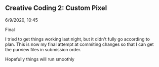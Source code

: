 ## Creative Coding 2: Custom Pixel

6/9/2020, 10:45

Final

I tried to get things working last night, but it didn't fully go according to plan. This is now my final attempt at commiting changes so that I can get the purview files in submission order.

Hopefully things will run smoothly
